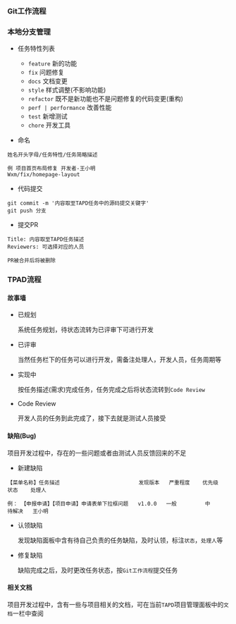 ### Git工作流程

### 本地分支管理

- 任务特性列表
  - `feature` 新的功能
  - `fix` 问题修复
  - `docs` 文档变更
  - `style` 样式调整(不影响功能)
  - `refactor` 既不是新功能也不是问题修复的代码变更(重构)
  - `perf | performance` 改善性能
  - `test` 新增测试
  - `chore` 开发工具

- 命名

```
姓名开头字母/任务特性/任务简略描述

例 项目首页布局修复 开发者-王小明
Wxm/fix/homepage-layout
```

- 代码提交

```
git commit -m '内容取至TAPD任务中的源码提交关键字'
git push 分支
```

- 提交PR

```
Title: 内容取至TAPD任务描述
Reviewers: 可选择对应的人员

PR被合并后将被删除
```

### TPAD流程

#### 故事墙

- 已规划

  系统任务规划，待状态流转为已评审下可进行开发

- 已评审

  当然任务栏下的任务可以进行开发，需备注处理人，开发人员，任务周期等

- 实现中

  按任务描述(需求)完成任务，任务完成之后将状态流转到`Code Review`

- Code Review

  开发人员的任务到此完成了，接下去就是测试人员接受

#### 缺陷(Bug)

  项目开发过程中，存在的一些问题或者由测试人员反馈回来的不足

- 新建缺陷

```
【菜单名称】任务描述                         发现版本   严重程度    优先级   状态    处理人

例： 【申报申请】【项目申请】申请表单下拉框问题   v1.0.0   一般         中     待解决   王小明
```

- 认领缺陷

  发现缺陷面板中含有待自己负责的任务缺陷，及时认领，标注`状态`，`处理人`等

- 修复缺陷

  缺陷完成之后，及时更改任务状态，按`Git工作流程`提交任务

#### 相关文档

  项目开发过程中，含有一些与项目相关的文档，可在当前`TAPD`项目管理面板中的`文档`一栏中查阅